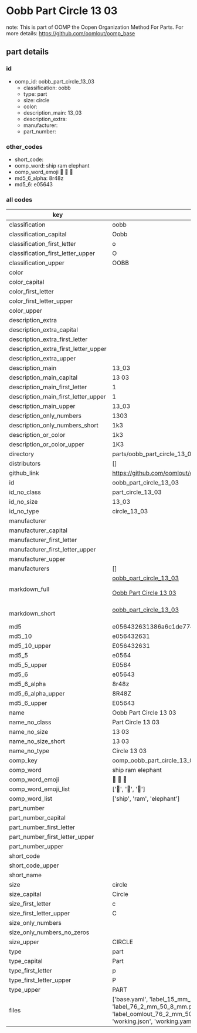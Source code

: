 # Oobb Part Circle 13 03  

note: This is part of OOMP the Oopen Organization Method For Parts. For more details: https://github.com/oomlout/oomp_base

##  part details





### id
* oomp_id: oobb_part_circle_13_03
  * classification: oobb
  * type: part
  * size: circle
  * color: 
  * description_main: 13_03
  * description_extra: 
  * manufacturer: 
  * part_number: 

### other_codes
* short_code: 
* oomp_word: ship ram elephant
* oomp_word_emoji :ship: :ram: :elephant:
* md5_6_alpha: 8r48z
* md5_6: e05643

### all codes 
| key | value |  
| --- | --- |  
| classification | oobb |  
| classification_capital | Oobb |  
| classification_first_letter | o |  
| classification_first_letter_upper | O |  
| classification_upper | OOBB |  
| color |  |  
| color_capital |  |  
| color_first_letter |  |  
| color_first_letter_upper |  |  
| color_upper |  |  
| description_extra |  |  
| description_extra_capital |  |  
| description_extra_first_letter |  |  
| description_extra_first_letter_upper |  |  
| description_extra_upper |  |  
| description_main | 13_03 |  
| description_main_capital | 13 03 |  
| description_main_first_letter | 1 |  
| description_main_first_letter_upper | 1 |  
| description_main_upper | 13_03 |  
| description_only_numbers | 1303 |  
| description_only_numbers_short | 1k3 |  
| description_or_color | 1k3 |  
| description_or_color_upper | 1K3 |  
| directory | parts/oobb_part_circle_13_03 |  
| distributors | [] |  
| github_link | https://github.com/oomlout/oomlout_oomp_part_src/tree/main/parts/oobb_part_circle_13_03/working |  
| id | oobb_part_circle_13_03 |  
| id_no_class | part_circle_13_03 |  
| id_no_size | 13_03 |  
| id_no_type | circle_13_03 |  
| manufacturer |  |  
| manufacturer_capital |  |  
| manufacturer_first_letter |  |  
| manufacturer_first_letter_upper |  |  
| manufacturer_upper |  |  
| manufacturers | [] |  
| markdown_full | [oobb_part_circle_13_03](https://github.com/oomlout/oomlout_oomp_part_src/tree/main/parts/oobb_part_circle_13_03/working)<br>[](https://github.com/oomlout/oomlout_oomp_part_src/tree/main/parts/oobb_part_circle_13_03/working)<br>[Oobb Part Circle 13 03](https://github.com/oomlout/oomlout_oomp_part_src/tree/main/parts/oobb_part_circle_13_03/working)<br><br> |  
| markdown_short | [oobb_part_circle_13_03](https://github.com/oomlout/oomlout_oomp_part_src/tree/main/parts/oobb_part_circle_13_03/working)<br><br> |  
| md5 | e056432631386a6c1de77440c59307e7 |  
| md5_10 | e056432631 |  
| md5_10_upper | E056432631 |  
| md5_5 | e0564 |  
| md5_5_upper | E0564 |  
| md5_6 | e05643 |  
| md5_6_alpha | 8r48z |  
| md5_6_alpha_upper | 8R48Z |  
| md5_6_upper | E05643 |  
| name | Oobb Part Circle 13 03 |  
| name_no_class | Part Circle 13 03 |  
| name_no_size | 13 03 |  
| name_no_size_short | 13 03 |  
| name_no_type | Circle 13 03 |  
| oomp_key | oomp_oobb_part_circle_13_03 |  
| oomp_word | ship ram elephant |  
| oomp_word_emoji | :ship: :ram: :elephant: |  
| oomp_word_emoji_list | [':ship:', ':ram:', ':elephant:'] |  
| oomp_word_list | ['ship', 'ram', 'elephant'] |  
| part_number |  |  
| part_number_capital |  |  
| part_number_first_letter |  |  
| part_number_first_letter_upper |  |  
| part_number_upper |  |  
| short_code |  |  
| short_code_upper |  |  
| short_name |  |  
| size | circle |  
| size_capital | Circle |  
| size_first_letter | c |  
| size_first_letter_upper | C |  
| size_only_numbers |  |  
| size_only_numbers_no_zeros |  |  
| size_upper | CIRCLE |  
| type | part |  
| type_capital | Part |  
| type_first_letter | p |  
| type_first_letter_upper | P |  
| type_upper | PART |  
| files | ['base.yaml', 'label_15_mm_30_mm.pdf', 'label_15_mm_30_mm.svg', 'label_76_2_mm_50_8_mm.pdf', 'label_76_2_mm_50_8_mm.svg', 'label_oomlout_76_2_mm_50_8_mm.pdf', 'label_oomlout_76_2_mm_50_8_mm.svg', 'readme.md', 'working.json', 'working.yaml'] |  
